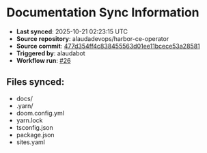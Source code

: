 # Documentation Sync Information

- **Last synced**: 2025-10-21 02:23:15 UTC
- **Source repository**: alaudadevops/harbor-ce-operator
- **Source commit**: [477d354ff4c838455563d01ee11bcece53a28581](https://github.com/alaudadevops/harbor-ce-operator/commit/477d354ff4c838455563d01ee11bcece53a28581)
- **Triggered by**: alaudabot
- **Workflow run**: [#26](https://github.com/alaudadevops/harbor-ce-operator/actions/runs/18670805444)

## Files synced:
- docs/
- .yarn/
- doom.config.yml
- yarn.lock
- tsconfig.json
- package.json
- sites.yaml
